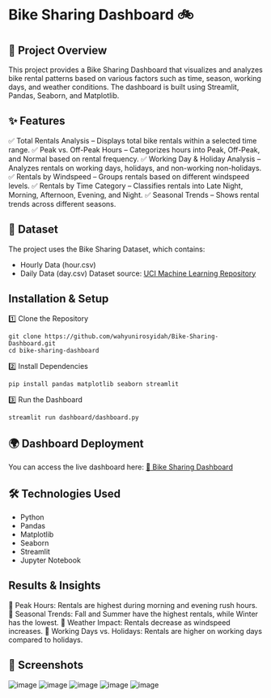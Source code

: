 # Bike Sharing Dashboard 🚲

## 📌 Project Overview

This project provides a Bike Sharing Dashboard that visualizes and analyzes bike rental patterns based on various factors such as time, season, working days, and weather conditions. The dashboard is built using Streamlit, Pandas, Seaborn, and Matplotlib.

## ✨ Features
✅ Total Rentals Analysis – Displays total bike rentals within a selected time range.
✅ Peak vs. Off-Peak Hours – Categorizes hours into Peak, Off-Peak, and Normal based on rental frequency.
✅ Working Day & Holiday Analysis – Analyzes rentals on working days, holidays, and non-working non-holidays.
✅ Rentals by Windspeed – Groups rentals based on different windspeed levels.
✅ Rentals by Time Category – Classifies rentals into Late Night, Morning, Afternoon, Evening, and Night.
✅ Seasonal Trends – Shows rental trends across different seasons.

## 📂 Dataset
The project uses the Bike Sharing Dataset, which contains:
- Hourly Data (hour.csv)
- Daily Data (day.csv)
Dataset source: [UCI Machine Learning Repository](https://archive.ics.uci.edu/ml/datasets/Bike+Sharing+Dataset)

## Installation & Setup

1️⃣ Clone the Repository
```
git clone https://github.com/wahyunirosyidah/Bike-Sharing-Dashboard.git
cd bike-sharing-dashboard
```
2️⃣ Install Dependencies
```
pip install pandas matplotlib seaborn streamlit
```
3️⃣ Run the Dashboard
```
streamlit run dashboard/dashboard.py
```
## 🌍 Dashboard Deployment
You can access the live dashboard here:
[🔗 Bike Sharing Dashboard](https://wahyunirosyidah-bike-sharing-dashboard.streamlit.app/)

## 🛠️ Technologies Used
- Python 
- Pandas 
- Matplotlib 
- Seaborn 
- Streamlit 
- Jupyter Notebook 

## Results & Insights
📌 Peak Hours: Rentals are highest during morning and evening rush hours.
📌 Seasonal Trends: Fall and Summer have the highest rentals, while Winter has the lowest.
📌 Weather Impact: Rentals decrease as windspeed increases.
📌 Working Days vs. Holidays: Rentals are higher on working days compared to holidays.

## 📸 Screenshots
![image](https://github.com/user-attachments/assets/d9b47ead-6a9e-4d76-a88b-0c716fc3068e)
![image](https://github.com/user-attachments/assets/77a7883e-6a24-4bee-860a-6e1931c86868)
![image](https://github.com/user-attachments/assets/175c86b5-a5a4-43b9-a929-893a7e588424)
![image](https://github.com/user-attachments/assets/e81a2ba1-6696-44f8-bdef-dbbf00c77aaf)
![image](https://github.com/user-attachments/assets/eb550603-a6a8-4e4e-be3b-2fa4b3d58840)


